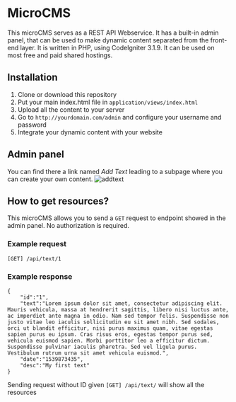 # MicroCMS

This microCMS serves as a REST API Webservice. It has a built-in admin panel, that can be used to make dynamic content separated from the front-end layer. It is written in PHP, using CodeIgniter 3.1.9. It can be used on most free and paid shared hostings.

## Installation
1. Clone or download this repository
2. Put your main index.html file in `application/views/index.html`
3. Upload all the content to your server
4. Go to `http://yourdomain.com/admin` and configure your username and password
5. Integrate your dynamic content with your website


## Admin panel
You can find there a link named *Add Text* leading to a subpage where you can create your own content.
![addtext](https://user-images.githubusercontent.com/38265779/47162423-34884880-d2f4-11e8-969e-56f4c94a62af.png "Image showing adding text")

## How to get resources?
This microCMS allows you to send a `GET` request to endpoint showed in the admin panel. No authorization is required.
### Example request
```
[GET] /api/text/1
```
### Example response
```
{
    "id":"1",
    "text":"Lorem ipsum dolor sit amet, consectetur adipiscing elit. Mauris vehicula, massa at hendrerit sagittis, libero nisi luctus ante, ac imperdiet ante magna in odio. Nam sed tempor felis. Suspendisse non justo vitae leo iaculis sollicitudin eu sit amet nibh. Sed sodales, orci ut blandit efficitur, nisi purus maximus quam, vitae egestas sapien purus eu ipsum. Cras risus eros, egestas tempor purus sed, vehicula euismod sapien. Morbi porttitor leo a efficitur dictum. Suspendisse pulvinar iaculis pharetra. Sed vel ligula purus. Vestibulum rutrum urna sit amet vehicula euismod.",
    "date":"1539873435",
    "desc":"My first text"
}
```
Sending request without ID given `[GET] /api/text/` will show all the resources